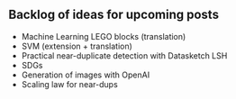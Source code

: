 ## Backlog of ideas for upcoming posts

- Machine Learning LEGO blocks (translation)
- SVM (extension + translation)
- Practical near-duplicate detection with Datasketch LSH 
- SDGs
- Generation of images with OpenAI
- Scaling law for near-dups